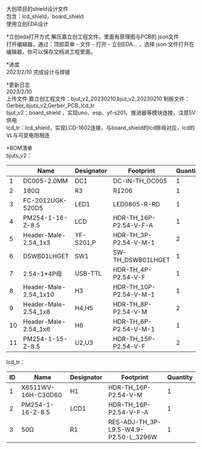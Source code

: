 大创项目的shield设计文件  
包含：lcd_shield，board_shield  
使用立创EDA设计  

*立创eda打开方式
解压嘉立创工程文件，里面有原理图与PCB的.json文件  
打开编辑器，通过：顶部菜单 - 文件 - 打开 - 立创EDA... ，选择 json 文件打开在编辑器，你可以保存文档进工程里面。

*进度   
2023/2/10  完成设计与焊接  

*更新日志  
2023/2/10  
上传文件  嘉立创工程文件：bjut_v2_20230210,bjut_v2_20230210  制板文件：Gerber_bjuts_v2,Gerber_PCB_lcd_tr  
bjut_v2：board_shield ，实现uno、esp、yf-s201、推进器等模块连接，注意5V供电  
lcd_tr：lcd_shield，实现LCD-1602连接，与board_shield的lcd排母对应，lcd的VL与可变电阻相连  

*BOM清单  
bjuts_v2：

|      | Name                  | Designator | Footprint              | Quantity |
| ---- | --------------------- | ---------- | ---------------------- | -------- |
| 1    | DC005-2.0MM           | DC1        | DC-IN-TH_DC005         | 1        |
| 2    | 180Ω                  | R3         | R1206                  | 1        |
| 3    | FC-2012UGK-520D5      | LED1       | LED0805-R-RD           | 1        |
| 4    | PM254-1-16-Z-8.5      | LCD        | HDR-TH_16P-P2.54-V-F-A | 1        |
| 5    | Header-Male-2.54_1x3  | YF-S201,P  | HDR-TH_3P-P2.54-V-M-1  | 2        |
| 6    | DSWB01LHGET           | SW1        | SW-TH_DSWB01LHGET      | 1        |
| 7    | 2.54-1*4P母           | USB-TTL    | HDR-TH_4P-P2.54-V-F    | 1        |
| 8    | Header-Male-2.54_1x10 | H3         | HDR-TH_10P-P2.54-V-M-1 | 1        |
| 9    | Header-Male-2.54_1x8  | H4,H5      | HDR-TH_8P-P2.54-V-M    | 2        |
| 10   | Header-Male-2.54_1x6  | H6         | HDR-TH_6P-P2.54-V-M-1  | 1        |
| 11   | PM254-1-15-Z-8.5      | U2,U3      | HDR-TH_15P-P2.54-V-F   | 2        |

lcd_tr：

| ID   | Name               | Designator | Footprint                             | Quantity |
| ---- | ------------------ | ---------- | ------------------------------------- | -------- |
| 1    | X6511WV-16H-C30D60 | H1         | HDR-TH_16P-P2.54-V-M                  | 1        |
| 2    | PM254-1-16-Z-8.5   | LCD1       | HDR-TH_16P-P2.54-V-F-A                | 1        |
| 3    | 50Ω                | R1         | RES-ADJ-TH_3P-L9.5-W4.9-P2.50-L_3296W | 1        |

